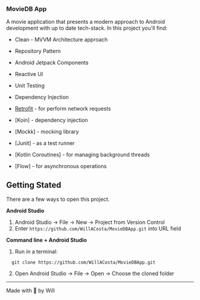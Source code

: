 ### MovieDB App

A movie application that presents a modern approach to Android development with up to date
tech-stack. In this project you'll find:

- Clean - MVVM Architecture approach
- Repository Pattern
- Android Jetpack Components
- Reactive UI
- Unit Testing
- Dependency Injection

- [Retrofit]() - for perform network requests
- [Koin] - dependency injection
- [Mockk] - mocking library
- [Junit] - as a test runner
- [Kotlin Coroutines] - for managing background threads
- [Flow] - for asynchronous operations

## Getting Stated

There are a few ways to open this project.

<strong>Android Studio</strong>

1. Android Studio -> File -> New -> Project from Version Control
2. Enter `https://github.com/WillACosta/MovieDBApp.git` into URL field

<strong>Command line + Android Studio</strong>

1. Run in a terminal:

```shell
  git clone https://github.com/WillACosta/MovieDBApp.git
```

2. Open Android Studio -> File -> Open -> Choose the cloned folder

---
Made with 🖤 by Will
